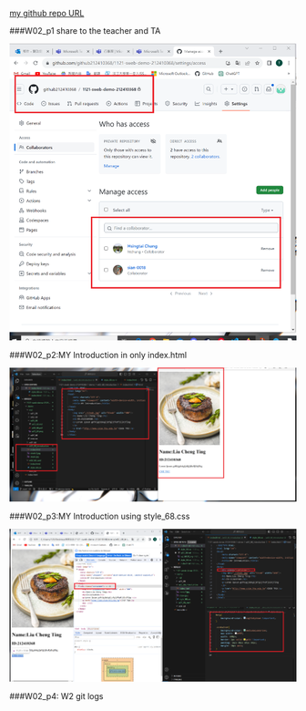 [my github repo URL](https://github.com/github212410368/1121-sweb-demo-212410368.git)

###W02_p1 share to the teacher and TA

![](w02_68.01.png)

###W02_p2:MY Introduction in only index.html

![](w02_68.02.png)

###W02_p3:MY Introduction using style_68.css

![](w02_68.03.png)

###W02_p4: W2 git logs

